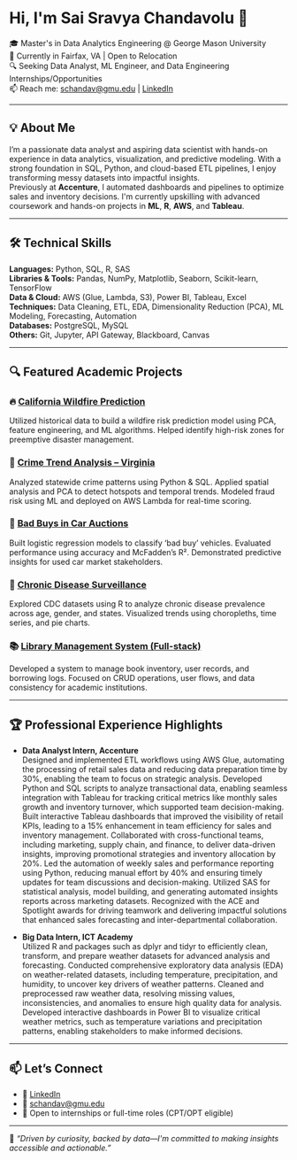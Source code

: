 # Hi, I'm Sai Sravya Chandavolu 👋

🎓 Master's in Data Analytics Engineering @ George Mason University  
📍 Currently in Fairfax, VA | Open to Relocation  
🔍 Seeking Data Analyst, ML Engineer, and Data Engineering Internships/Opportunities  
📫 Reach me: [schandav@gmu.edu](mailto:schandav@gmu.edu) | [LinkedIn](https://www.linkedin.com/in/sai-shravya-ch)

---

## 💡 About Me

I’m a passionate data analyst and aspiring data scientist with hands-on experience in data analytics, visualization, and predictive modeling. With a strong foundation in SQL, Python, and cloud-based ETL pipelines, I enjoy transforming messy datasets into impactful insights.  
Previously at **Accenture**, I automated dashboards and pipelines to optimize sales and inventory decisions. I'm currently upskilling with advanced coursework and hands-on projects in **ML**, **R**, **AWS**, and **Tableau**.

---

## 🛠️ Technical Skills

**Languages:** Python, SQL, R, SAS  
**Libraries & Tools:** Pandas, NumPy, Matplotlib, Seaborn, Scikit-learn, TensorFlow  
**Data & Cloud:** AWS (Glue, Lambda, S3), Power BI, Tableau, Excel  
**Techniques:** Data Cleaning, ETL, EDA, Dimensionality Reduction (PCA), ML Modeling, Forecasting, Automation  
**Databases:** PostgreSQL, MySQL  
**Others:** Git, Jupyter, API Gateway, Blackboard, Canvas  

---

## 🔍 Featured Academic Projects

### 🔥 [California Wildfire Prediction](https://github.com/SaiSravyaCh/California-wildfire-project)
Utilized historical data to build a wildfire risk prediction model using PCA, feature engineering, and ML algorithms. Helped identify high-risk zones for preemptive disaster management.

### 🚓 [Crime Trend Analysis – Virginia](https://github.com/SaiSravyaCh/Crime-analysis-project)
Analyzed statewide crime patterns using Python & SQL. Applied spatial analysis and PCA to detect hotspots and temporal trends. Modeled fraud risk using ML and deployed on AWS Lambda for real-time scoring.

### 🚗 [Bad Buys in Car Auctions](https://github.com/SaiSravyaCh/Bad-buys-project)
Built logistic regression models to classify ‘bad buy’ vehicles. Evaluated performance using accuracy and McFadden’s R². Demonstrated predictive insights for used car market stakeholders.

### 🧬 [Chronic Disease Surveillance](https://github.com/SaiSravyaCh/Chronic-Disease-Analysis)
Explored CDC datasets using R to analyze chronic disease prevalence across age, gender, and states. Visualized trends using choropleths, time series, and pie charts.

### 📚 [Library Management System (Full-stack)](https://github.com/SaiSravyaCh/Library-Management-System-project)
Developed a system to manage book inventory, user records, and borrowing logs. Focused on CRUD operations, user flows, and data consistency for academic institutions.

---

## 🏆 Professional Experience Highlights

- **Data Analyst Intern, Accenture**  
Designed and implemented ETL workflows using AWS Glue, automating the processing of retail sales data and reducing data preparation time by 30%, enabling the team to focus on strategic analysis.
Developed Python and SQL scripts to analyze transactional data, enabling seamless integration with Tableau for tracking critical metrics like monthly sales growth and inventory turnover, which supported team decision-making.
Built interactive Tableau dashboards that improved the visibility of retail KPIs, leading to a 15% enhancement in team efficiency for sales and inventory management.
Collaborated with cross-functional teams, including marketing, supply chain, and finance, to deliver data-driven insights, improving promotional strategies and inventory allocation by 20%.
Led the automation of weekly sales and performance reporting using Python, reducing manual effort by 40% and ensuring timely updates for team discussions and decision-making.
Utilized SAS for statistical analysis, model building, and generating automated insights reports across marketing datasets.
Recognized with the ACE and Spotlight awards for driving teamwork and delivering impactful solutions that enhanced sales forecasting and inter-departmental collaboration.

- **Big Data Intern, ICT Academy**  
Utilized R and packages such as dplyr and tidyr to efficiently clean, transform, and prepare weather datasets for advanced analysis and forecasting.
Conducted comprehensive exploratory data analysis (EDA) on weather-related datasets, including temperature, precipitation, and humidity, to uncover key drivers of weather patterns.
Cleaned and preprocessed raw weather data, resolving missing values, inconsistencies, and anomalies to ensure high quality data for analysis.
Developed interactive dashboards in Power BI to visualize critical weather metrics, such as temperature variations and precipitation patterns, enabling stakeholders to make informed decisions.

---

## 📫 Let’s Connect

- 💼 [LinkedIn](https://www.linkedin.com/in/sai-shravya-ch)  
- 📧 [schandav@gmu.edu](mailto:schandav@gmu.edu)  
- 📍 Open to internships or full-time roles (CPT/OPT eligible)

---

📌 *“Driven by curiosity, backed by data—I'm committed to making insights accessible and actionable.”*
